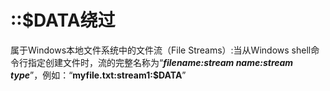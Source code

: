 # ::$DATA绕过

属于Windows本地文件系统中的文件流（File Streams）:当从Windows shell命令行指定创建文件时，流的完整名称为“***filename:stream name:stream type***”，例如：“**myfile.txt:stream1:$DATA**”


